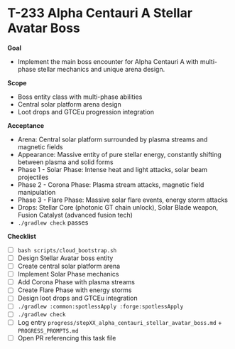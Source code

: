 # T-233 Alpha Centauri A Stellar Avatar Boss

**Goal**

- Implement the main boss encounter for Alpha Centauri A with multi-phase stellar mechanics and unique arena design.

**Scope**

- Boss entity class with multi-phase abilities
- Central solar platform arena design
- Loot drops and GTCEu progression integration

**Acceptance**

- Arena: Central solar platform surrounded by plasma streams and magnetic fields
- Appearance: Massive entity of pure stellar energy, constantly shifting between plasma and solid forms
- Phase 1 - Solar Phase: Intense heat and light attacks, solar beam projectiles
- Phase 2 - Corona Phase: Plasma stream attacks, magnetic field manipulation
- Phase 3 - Flare Phase: Massive solar flare events, energy storm attacks
- Drops: Stellar Core (photonic GT chain unlock), Solar Blade weapon, Fusion Catalyst (advanced fusion tech)
- `./gradlew check` passes

**Checklist**

- [ ] `bash scripts/cloud_bootstrap.sh`
- [ ] Design Stellar Avatar boss entity
- [ ] Create central solar platform arena
- [ ] Implement Solar Phase mechanics
- [ ] Add Corona Phase with plasma streams
- [ ] Create Flare Phase with energy storms
- [ ] Design loot drops and GTCEu integration
- [ ] `./gradlew :common:spotlessApply :forge:spotlessApply`
- [ ] `./gradlew check`
- [ ] Log entry `progress/stepXX_alpha_centauri_stellar_avatar_boss.md` + `PROGRESS_PROMPTS.md`
- [ ] Open PR referencing this task file
